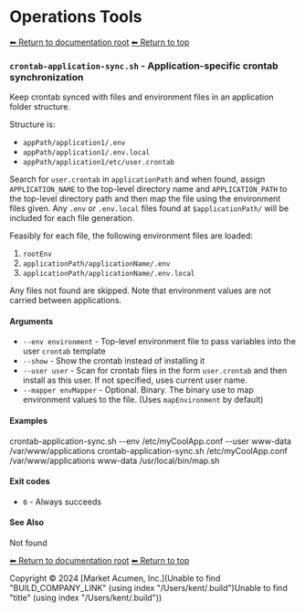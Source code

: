 # Operations Tools

[⬅ Return to documentation root](index.md)
[⬅ Return to top](../index.md)


### `crontab-application-sync.sh` - Application-specific crontab synchronization

Keep crontab synced with files and environment files in an application folder structure.

Structure is:

- `appPath/application1/.env`
- `appPath/application1/.env.local`
- `appPath/application1/etc/user.crontab`

Search for `user.crontab` in `applicationPath` and when found, assign `APPLICATION_NAME` to the top-level directory name
and `APPLICATION_PATH` to the top-level directory path and then map the file using the environment files given.
Any `.env` or `.env.local` files found at `$applicationPath/` will be included for each file generation.

Feasibly for each file, the following environment files are loaded:

1. `rootEnv`
2. `applicationPath/applicationName/.env`
3. `applicationPath/applicationName/.env.local`

Any files not found are skipped. Note that environment values are not carried between applications.

#### Arguments

- `--env environment` - Top-level environment file to pass variables into the user `crontab` template
- `--show` - Show the crontab instead of installing it
- `--user user` - Scan for crontab files in the form `user.crontab` and then install as this user. If not specified, uses current user name.
- `--mapper envMapper` - Optional. Binary. The binary use to map environment values to the file. (Uses `mapEnvironment` by default)

#### Examples

crontab-application-sync.sh --env /etc/myCoolApp.conf --user www-data /var/www/applications
    crontab-application-sync.sh /etc/myCoolApp.conf /var/www/applications www-data /usr/local/bin/map.sh

#### Exit codes

- `0` - Always succeeds

#### See Also

Not found

[⬅ Return to documentation root](index.md)
[⬅ Return to top](../index.md)

Copyright &copy; 2024 [Market Acumen, Inc.](Unable to find "BUILD_COMPANY_LINK" (using index "/Users/kent/.build")Unable to find "title" (using index "/Users/kent/.build"))
